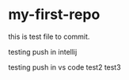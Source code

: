 # my-first-repo

this is test file to commit.

testing push in intellij

testing push in vs code
test2
test3
